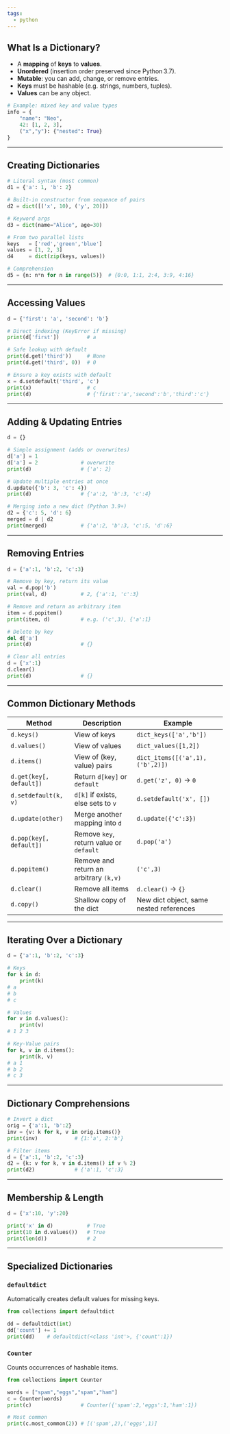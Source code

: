 ```yaml
---
tags:
  - python
---
```

## What Is a Dictionary?

- A **mapping** of **keys** to **values**.
- **Unordered** (insertion order preserved since Python 3.7).
- **Mutable**: you can add, change, or remove entries.
- **Keys** must be hashable (e.g. strings, numbers, tuples).
- **Values** can be any object.

```python
# Example: mixed key and value types
info = {
    "name": "Neo",
    42: [1, 2, 3],
    ("x","y"): {"nested": True}
}
```

---

## Creating Dictionaries

```python
# Literal syntax (most common)
d1 = {'a': 1, 'b': 2}

# Built-in constructor from sequence of pairs
d2 = dict([('x', 10), ('y', 20)])

# Keyword args
d3 = dict(name="Alice", age=30)

# From two parallel lists
keys   = ['red','green','blue']
values = [1, 2, 3]
d4     = dict(zip(keys, values))

# Comprehension
d5 = {n: n*n for n in range(5)}  # {0:0, 1:1, 2:4, 3:9, 4:16}
```

---

## Accessing Values

```python
d = {'first': 'a', 'second': 'b'}

# Direct indexing (KeyError if missing)
print(d['first'])         # a

# Safe lookup with default
print(d.get('third'))     # None
print(d.get('third', 0))  # 0

# Ensure a key exists with default
x = d.setdefault('third', 'c')
print(x)                  # c
print(d)                  # {'first':'a','second':'b','third':'c'}
```

---

## Adding & Updating Entries

```python
d = {}

# Simple assignment (adds or overwrites)
d['a'] = 1
d['a'] = 2              # overwrite
print(d)                # {'a': 2}

# Update multiple entries at once
d.update({'b': 3, 'c': 4})
print(d)                # {'a':2, 'b':3, 'c':4}

# Merging into a new dict (Python 3.9+)
d2 = {'c': 5, 'd': 6}
merged = d | d2
print(merged)           # {'a':2, 'b':3, 'c':5, 'd':6}
```

---

## Removing Entries

```python
d = {'a':1, 'b':2, 'c':3}

# Remove by key, return its value
val = d.pop('b')
print(val, d)           # 2, {'a':1, 'c':3}

# Remove and return an arbitrary item
item = d.popitem()
print(item, d)          # e.g. ('c',3), {'a':1}

# Delete by key
del d['a']
print(d)                # {}

# Clear all entries
d = {'x':1}
d.clear()
print(d)                # {}
```

---

## Common Dictionary Methods

| Method                  | Description                             | Example                                 |
| ----------------------- | --------------------------------------- | --------------------------------------- |
| `d.keys()`              | View of keys                            | `dict_keys(['a','b'])`                  |
| `d.values()`            | View of values                          | `dict_values([1,2])`                    |
| `d.items()`             | View of (key, value) pairs              | `dict_items([('a',1),('b',2)])`         |
| `d.get(key[, default])` | Return `d[key]` or `default`            | `d.get('z', 0)` → `0`                   |
| `d.setdefault(k, v)`    | `d[k]` if exists, else sets to `v`      | `d.setdefault('x', [])`                 |
| `d.update(other)`       | Merge another mapping into `d`          | `d.update({'c':3})`                     |
| `d.pop(key[, default])` | Remove `key`, return value or `default` | `d.pop('a')`                            |
| `d.popitem()`           | Remove and return an arbitrary `(k,v)`  | `('c',3)`                               |
| `d.clear()`             | Remove all items                        | `d.clear()` → `{}`                      |
| `d.copy()`              | Shallow copy of the dict                | New dict object, same nested references |

---

## Iterating Over a Dictionary

```python
d = {'a':1, 'b':2, 'c':3}

# Keys
for k in d:
    print(k)
# a
# b
# c

# Values
for v in d.values():
    print(v)
# 1 2 3

# Key-Value pairs
for k, v in d.items():
    print(k, v)
# a 1
# b 2
# c 3
```

---

## Dictionary Comprehensions

```python
# Invert a dict
orig = {'a':1, 'b':2}
inv = {v: k for k, v in orig.items()}
print(inv)            # {1:'a', 2:'b'}

# Filter items
d = {'a':1, 'b':2, 'c':3}
d2 = {k: v for k, v in d.items() if v % 2}
print(d2)             # {'a':1, 'c':3}
```

---

## Membership & Length

```python
d = {'x':10, 'y':20}

print('x' in d)           # True
print(10 in d.values())   # True
print(len(d))             # 2
```

---

## Specialized Dictionaries

### `defaultdict`

Automatically creates default values for missing keys.

```python
from collections import defaultdict

dd = defaultdict(int)
dd['count'] += 1
print(dd)    # defaultdict(<class 'int'>, {'count':1})
```

### `Counter`

Counts occurrences of hashable items.

```python
from collections import Counter

words = ["spam","eggs","spam","ham"]
c = Counter(words)
print(c)                # Counter({'spam':2,'eggs':1,'ham':1})

# Most common
print(c.most_common(2)) # [('spam',2),('eggs',1)]
```
